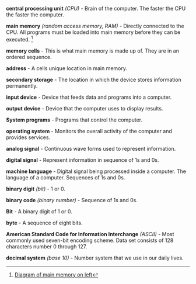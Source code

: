 **central processing unit** *(CPU)* - Brain of the computer. The faster the CPU the faster the computer.

**main memory** *(random access memory, RAM)* - Directly connected to the CPU. All programs must be loaded into main memory before they can be executed. [^1]

**memory cells** - This is what main memory is made up of. They are in an ordered sequence.

**address** - A cells unique location in main memory. 

**secondary storage** - The location in which the device stores information permanently.

**input device** - Device that feeds data and programs into a computer.

**output device** - Device that the computer uses to display results.

**System programs** - Programs that control the computer.

**operating system** - Monitors the overall activity of the computer and provides services.

**analog signal** - Continuous wave forms used to represent information.

**digital signal** - Represent information in sequence of 1s and 0s.

**machine language** - Digital signal being processed inside a computer. The language of a computer. Sequences of 1s and 0s.

**binary digit** *(bit)* - 1 or 0.

**binary code** *(binary number)* - Sequence of 1s and 0s.  

**Bit** - A binary digit of 1 or 0.

**byte** - A sequence of eight bits.

**American Standard Code for Information Interchange** *(ASCII)* - Most commonly used seven-bit encoding scheme. Data set consists of 128 characters number 0 through 127. 

**decimal system** *(base 10)* - Number system that we use in our daily lives.


[^1]: [Diagram of main memory on left](Diagrams/CPU-and-MainMemory.png)
